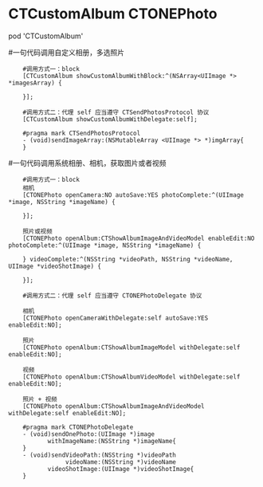 # CTCustomAlbum CTONEPhoto

pod 'CTCustomAlbum'

#一句代码调用自定义相册，多选照片

        #调用方式一：block
        [CTCustomAlbum showCustomAlbumWithBlock:^(NSArray<UIImage *> *imagesArray) {

        }];

        #调用方式二：代理 self 应当遵守 CTSendPhotosProtocol 协议
        [CTCustomAlbum showCustomAlbumWithDelegate:self];
     
        #pragma mark CTSendPhotosProtocol
        - (void)sendImageArray:(NSMutableArray <UIImage *> *)imgArray{
        }

#一句代码调用系统相册、相机，获取图片或者视频

        #调用方式一：block
        相机
        [CTONEPhoto openCamera:NO autoSave:YES photoComplete:^(UIImage *image, NSString *imageName) {

        }];

        照片或视频
        [CTONEPhoto openAlbum:CTShowAlbumImageAndVideoModel enableEdit:NO photoComplete:^(UIImage *image, NSString *imageName) {
        
        } videoComplete:^(NSString *videoPath, NSString *videoName, UIImage *videoShotImage) {
        
        }];
        
        #调用方式二：代理 self 应当遵守 CTONEPhotoDelegate 协议
        
        相机
        [CTONEPhoto openCameraWithDelegate:self autoSave:YES enableEdit:NO];

        照片
        [CTONEPhoto openAlbum:CTShowAlbumImageModel withDelegate:self enableEdit:NO];
  
        视频
        [CTONEPhoto openAlbum:CTShowAlbumVideoModel withDelegate:self enableEdit:NO];
        
        照片 + 视频
        [CTONEPhoto openAlbum:CTShowAlbumImageAndVideoModel withDelegate:self enableEdit:NO];
        
        #pragma mark CTONEPhotoDelegate
        - (void)sendOnePhoto:(UIImage *)image
               withImageName:(NSString *)imageName{
        }
        - (void)sendVideoPath:(NSString *)videoPath
                    videoName:(NSString *)videoName
               videoShotImage:(UIImage *)videoShotImage{
        }

